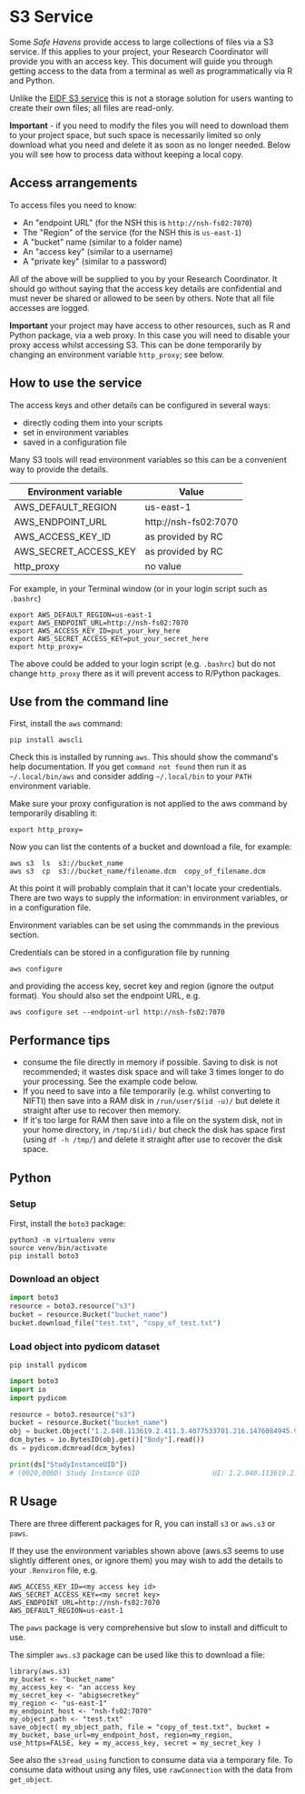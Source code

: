 # S3 Service

Some *Safe Havens* provide access to large collections of files via a S3 service.
If this applies to your project, your Research Coordinator will provide you with an access key.
This document will guide you through getting access to the data from a terminal as well as programmatically via R and Python.

Unlike the [EIDF S3 service](../services/s3/) this is not a storage solution for users wanting to create their own files;
all files are read-only.

**Important** - if you need to modify the files you will need to download them to your project space, but such space is necessarily limited so only download what you need and delete it as soon as no longer needed. Below you will see how to process data without keeping a local copy.

## Access arrangements

To access files you need to know:
* An "endpoint URL" (for the NSH this is `http://nsh-fs02:7070`)
* The "Region" of the service (for the NSH this is `us-east-1`)
* A "bucket" name (similar to a folder name)
* An "access key" (similar to a username)
* A "private key" (similar to a password)

All of the above will be supplied to you by your Research Coordinator.
It should go without saying that the access key details are confidential and must never be shared or allowed to be seen by others.
Note that all file accesses are logged.

**Important** your project may have access to other resources, such as R and Python package, via a web proxy.
In this case you will need to disable your proxy access whilst accessing S3.
This can be done temporarily by changing an environment variable `http_proxy`; see below.

## How to use the service

The access keys and other details can be configured in several ways:
* directly coding them into your scripts
* set in environment variables
* saved in a configuration file

Many S3 tools will read environment variables so this can be a convenient way to provide the details.

|Environment variable   |Value                 |
|-----------------------|----------------------|
| AWS_DEFAULT_REGION    | us-east-1            |
| AWS_ENDPOINT_URL      | http://nsh-fs02:7070 |
| AWS_ACCESS_KEY_ID     | as provided by RC    |
| AWS_SECRET_ACCESS_KEY | as provided by RC    |
| http_proxy            | no value             |

For example, in your Terminal window (or in your login script such as `.bashrc`)
```
export AWS_DEFAULT_REGION=us-east-1
export AWS_ENDPOINT_URL=http://nsh-fs02:7070
export AWS_ACCESS_KEY_ID=put_your_key_here
export AWS_SECRET_ACCESS_KEY=put_your_secret_here
export http_proxy=
```

The above could be added to your login script (e.g. `.bashrc`)
but do not change `http_proxy` there as it will prevent access to R/Python packages.

## Use from the command line

First, install the `aws` command:
```
pip install awscli
```

Check this is installed by running `aws`. This should show the command's help documentation.
If you get `command not found` then run it as `~/.local/bin/aws`
and consider adding `~/.local/bin` to your `PATH` environment variable.

Make sure your proxy configuration is not applied to the aws command by temporarily disabling it:
```
export http_proxy=
```

Now you can list the contents of a bucket and download a file, for example:
```
aws s3  ls  s3://bucket_name
aws s3  cp  s3://bucket_name/filename.dcm  copy_of_filename.dcm
```

At this point it will probably complain that it can't locate your credentials.
There are two ways to supply the information: in environment variables,
or in a configuration file.

Environment variables can be set using the commmands in the previous section.

Credentials can be stored in a configuration file by running
```
aws configure
```
and providing the access key, secret key and region (ignore the output format).
You should also set the endpoint URL, e.g.
```
aws configure set --endpoint-url http://nsh-fs02:7070
```

## Performance tips

* consume the file directly in memory if possible. Saving to disk is not recommended; it wastes disk space and will take 3 times longer to do your processing. See the example code below.
* If you need to save into a file temporarily (e.g. whilst converting to NIFTI) then save into a RAM disk in `/run/user/$(id -u)/` but delete it straight after use to recover then memory.
* If it's too large for RAM then save into a file on the system disk, not in your home directory, in `/tmp/$(id)/` but check the disk has space first (using `df -h /tmp/`) and delete it straight after use to recover the disk space.

## Python

### Setup

First, install the `boto3` package:
```console
python3 -m virtualenv venv
source venv/bin/activate
pip install boto3
```

### Download an object

```py
import boto3
resource = boto3.resource("s3")
bucket = resource.Bucket("bucket_name")
bucket.download_file("test.txt", "copy_of_test.txt")
```

### Load object into pydicom dataset

```console
pip install pydicom
```

```py
import boto3
import io
import pydicom

resource = boto3.resource("s3")
bucket = resource.Bucket("bucket_name")
obj = bucket.Object("1.2.840.113619.2.411.3.4077533701.216.1476084945.95/1.2.840.113619.2.411.3.4077533701.216.1476084945.102/CT.1.2.840.113619.2.411.3.4077533701.216.1476084945.104.99-an.dcm")
dcm_bytes = io.BytesIO(obj.get()["Body"].read())
ds = pydicom.dcmread(dcm_bytes)

print(ds["StudyInstanceUID"])
# (0020,000D) Study Instance UID                  UI: 1.2.840.113619.2.411.3.4077533701.216.1476084945.95
```

## R Usage

There are three different packages for R, you can install `s3` or `aws.s3` or `paws`.

If they use the environment variables shown above
(aws.s3 seems to use slightly different ones, or ignore them)
you may wish to add the details to your `.Renviron` file, e.g.
```
AWS_ACCESS_KEY_ID=<my access key id>
AWS_SECRET_ACCESS_KEY=<my secret key>
AWS_ENDPOINT_URL=http://nsh-fs02:7070
AWS_DEFAULT_REGION=us-east-1
```

The `paws` package is very comprehensive but slow to install and difficult to use.

The simpler `aws.s3` package can be used like this to download a file:
```
library(aws.s3)
my_bucket <- "bucket_name"
my_access_key <- "an access key
my_secret_key <- "abigsecretkey"
my_region <- "us-east-1"
my_endpoint_host <- "nsh-fs02:7070"
my_object_path <- "test.txt"
save_object( my_object_path, file = "copy_of_test.txt", bucket = my_bucket, base_url=my_endpoint_host, region=my_region, use_https=FALSE, key = my_access_key, secret = my_secret_key )
```

See also the `s3read_using` function to consume data via a temporary file.
To consume data without using any files, use `rawConnection` with the data from `get_object`.
